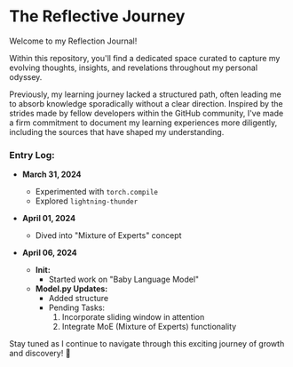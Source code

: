# The Reflective Journey

Welcome to my Reflection Journal!

Within this repository, you'll find a dedicated space curated to capture my evolving thoughts, insights, and revelations throughout my personal odyssey.

Previously, my learning journey lacked a structured path, often leading me to absorb knowledge sporadically without a clear direction. Inspired by the strides made by fellow developers within the GitHub community, I've made a firm commitment to document my learning experiences more diligently, including the sources that have shaped my understanding.

### Entry Log:

- **March 31, 2024**
  - Experimented with `torch.compile`
  - Explored `lightning-thunder`

- **April 01, 2024**
  - Dived into "Mixture of Experts" concept
  
- **April 06, 2024**
  - **Init:**
    - Started work on "Baby Language Model"
  - **Model.py Updates:**
    - Added structure
    - Pending Tasks:
      1. Incorporate sliding window in attention
      2. Integrate MoE (Mixture of Experts) functionality

Stay tuned as I continue to navigate through this exciting journey of growth and discovery! 🚀